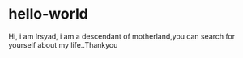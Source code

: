 # hello-world

Hi, i am Irsyad, i am a descendant of motherland,you can search for yourself about my life..Thankyou
